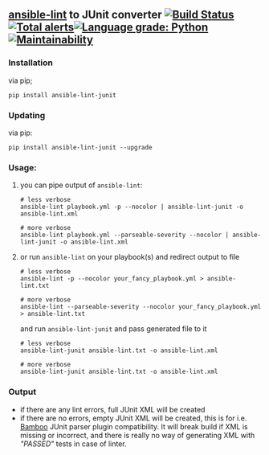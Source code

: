 [ansible-lint](https://github.com/willthames/ansible-lint) to JUnit converter [![Build Status](https://travis-ci.org/wasilak/ansible-lint-junit.svg?branch=master)](https://travis-ci.org/wasilak/ansible-lint-junit)[![Total alerts](https://img.shields.io/lgtm/alerts/g/wasilak/ansible-lint-junit.svg?logo=lgtm&logoWidth=18)](https://lgtm.com/projects/g/wasilak/ansible-lint-junit/alerts/)[![Language grade: Python](https://img.shields.io/lgtm/grade/python/g/wasilak/ansible-lint-junit.svg?logo=lgtm&logoWidth=18)](https://lgtm.com/projects/g/wasilak/ansible-lint-junit/context:python) [![Maintainability](https://api.codeclimate.com/v1/badges/e50acaa43b7a5f762904/maintainability)](https://codeclimate.com/github/wasilak/ansible-lint-junit/maintainability)
---

### Installation
via pip;
```shell
pip install ansible-lint-junit
```

### Updating
via pip:
```shell
pip install ansible-lint-junit --upgrade
```

### Usage:
1. you can pipe output of `ansible-lint`:
    ```shell
    # less verbose
    ansible-lint playbook.yml -p --nocolor | ansible-lint-junit -o ansible-lint.xml

    # more verbose
    ansible-lint playbook.yml --parseable-severity --nocolor | ansible-lint-junit -o ansible-lint.xml
    ```
3. or run `ansible-lint` on your playbook(s) and redirect output to file
    ```shell
    # less verbose
    ansible-lint -p --nocolor your_fancy_playbook.yml > ansible-lint.txt

    # more verbose
    ansible-lint --parseable-severity --nocolor your_fancy_playbook.yml > ansible-lint.txt
    ```
    and run `ansible-lint-junit` and pass generated file to it
    ```shell
    # less verbose
    ansible-lint-junit ansible-lint.txt -o ansible-lint.xml

    # more verbose
    ansible-lint-junit ansible-lint.txt -o ansible-lint.xml
    ```

### Output
* if there are any lint errors, full JUnit XML will be created
* if there are no errors, empty JUnit XML will be created, this is for i.e. [Bamboo](https://www.atlassian.com/software/bamboo) JUnit parser plugin compatibility.
It will break build if XML is missing or incorrect, and there is really no way of generating XML with *"PASSED"* tests in case of linter.
